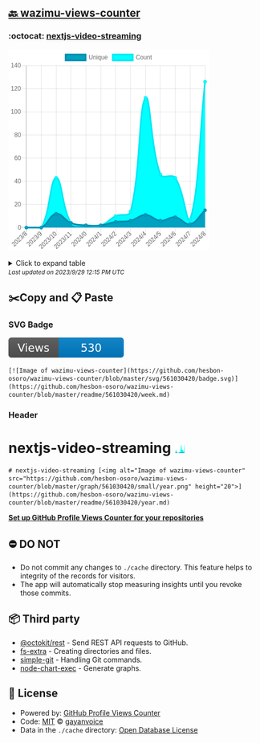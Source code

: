 ## [🔙 wazimu-views-counter](https://github.com/hesbon-osoro/wazimu-views-counter)

### :octocat: [nextjs-video-streaming](https://github.com/hesbon-osoro/nextjs-video-streaming)
![Image of wazimu-views-counter](https://github.com/hesbon-osoro/wazimu-views-counter/blob/master/graph/561030420/large/year.png)

<details>
	<summary>Click to expand table</summary>
	<h2>:calendar: Year Page Views Table</h2>
<table>
	<tr>
		<th>
			Last Updated
		</th>
		<th>
			Unique
		</th>
		<th>
			Count
		</th>
	</tr>
	<tr>
		<td>
			<code>2023/9/1</code>
		</td>
		<td>
			<code>15</code>
		</td>
		<td>
			<code>126</code>
		</td>
	</tr>
	<tr>
		<td>
			<code>2023/8/1</code>
		</td>
		<td>
			<code>3</code>
		</td>
		<td>
			<code>7</code>
		</td>
	</tr>
	<tr>
		<td>
			<code>2023/7/1</code>
		</td>
		<td>
			<code>9</code>
		</td>
		<td>
			<code>43</code>
		</td>
	</tr>
	<tr>
		<td>
			<code>2023/6/1</code>
		</td>
		<td>
			<code>6</code>
		</td>
		<td>
			<code>46</code>
		</td>
	</tr>
	<tr>
		<td>
			<code>2023/5/1</code>
		</td>
		<td>
			<code>11</code>
		</td>
		<td>
			<code>112</code>
		</td>
	</tr>
	<tr>
		<td>
			<code>2023/4/1</code>
		</td>
		<td>
			<code>6</code>
		</td>
		<td>
			<code>14</code>
		</td>
	</tr>
	<tr>
		<td>
			<code>2023/3/1</code>
		</td>
		<td>
			<code>5</code>
		</td>
		<td>
			<code>10</code>
		</td>
	</tr>
	<tr>
		<td>
			<code>2023/2/1</code>
		</td>
		<td>
			<code>2</code>
		</td>
		<td>
			<code>2</code>
		</td>
	</tr>
	<tr>
		<td>
			<code>2023/1/1</code>
		</td>
		<td>
			<code>2</code>
		</td>
		<td>
			<code>2</code>
		</td>
	</tr>
	<tr>
		<td>
			<code>2022/12/1</code>
		</td>
		<td>
			<code>4</code>
		</td>
		<td>
			<code>4</code>
		</td>
	</tr>
	<tr>
		<td>
			<code>2022/11/1</code>
		</td>
		<td>
			<code>12</code>
		</td>
		<td>
			<code>43</code>
		</td>
	</tr>
	<tr>
		<td>
			<code>2022/10/1</code>
		</td>
		<td>
			<code>0</code>
		</td>
		<td>
			<code>0</code>
		</td>
	</tr>
	<tr>
		<td>
			<code>2022/9/1</code>
		</td>
		<td>
			<code>0</code>
		</td>
		<td>
			<code>0</code>
		</td>
	</tr>
</table>

</details>
<small><i>Last updated on 2023/9/29 12:15 PM UTC</i></small>

## ✂️Copy and 📋 Paste
### SVG Badge
[![Image of wazimu-views-counter](https://github.com/hesbon-osoro/wazimu-views-counter/blob/master/svg/561030420/badge.svg)](https://github.com/hesbon-osoro/wazimu-views-counter/blob/master/readme/561030420/week.md)
```readme
[![Image of wazimu-views-counter](https://github.com/hesbon-osoro/wazimu-views-counter/blob/master/svg/561030420/badge.svg)](https://github.com/hesbon-osoro/wazimu-views-counter/blob/master/readme/561030420/week.md)
```
### Header
# nextjs-video-streaming [<img alt="Image of wazimu-views-counter" src="https://github.com/hesbon-osoro/wazimu-views-counter/blob/master/graph/561030420/small/year.png" height="20">](https://github.com/hesbon-osoro/wazimu-views-counter/blob/master/readme/561030420/year.md)
```readme
# nextjs-video-streaming [<img alt="Image of wazimu-views-counter" src="https://github.com/hesbon-osoro/wazimu-views-counter/blob/master/graph/561030420/small/year.png" height="20">](https://github.com/hesbon-osoro/wazimu-views-counter/blob/master/readme/561030420/year.md)
```
[**Set up GitHub Profile Views Counter for your repositories**](https://github.com/gayanvoice/github-profile-views-counter)
## ⛔ DO NOT
- Do not commit any changes to `./cache` directory. This feature helps to integrity of the records for visitors.
- The app will automatically stop measuring insights until you revoke those commits.
## 📦 Third party

- [@octokit/rest](https://www.npmjs.com/package/@octokit/rest) - Send REST API requests to GitHub.
- [fs-extra](https://www.npmjs.com/package/fs-extra) - Creating directories and files.
- [simple-git](https://www.npmjs.com/package/simple-git) - Handling Git commands.
- [node-chart-exec](https://www.npmjs.com/package/node-chart-exec) - Generate graphs.
## 📄 License
- Powered by: [GitHub Profile Views Counter](https://github.com/gayanvoice/github-profile-views-counter)
- Code: [MIT](./LICENSE) © [gayanvoice](https://github.com/gayanvoice/github-profile-views-counter)
- Data in the `./cache` directory: [Open Database License](https://opendatacommons.org/licenses/odbl/1-0/)